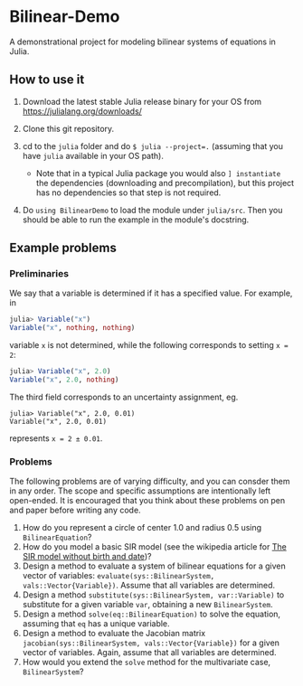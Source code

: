 # Bilinear-Demo

A demonstrational project for modeling bilinear systems of equations in Julia.

## How to use it

1. Download the latest stable Julia release binary for your OS from https://julialang.org/downloads/

2. Clone this git repository.

3. cd to the `julia` folder and do `$ julia --project=.` (assuming that you have `julia` available in your OS path).
    - Note that in a typical Julia package you would also `] instantiate` the dependencies (downloading and precompilation), but this project has no dependencies so that step is not required.

4. Do `using BilinearDemo` to load the module under `julia/src`. Then you should be able to run the example in the module's docstring.

## Example problems

### Preliminaries

We say that a variable is determined if it has a specified value. For example, in

```julia
julia> Variable("x")
Variable("x", nothing, nothing)
```
variable `x` is not determined, while the following corresponds to setting `x = 2`:

```julia
julia> Variable("x", 2.0)
Variable("x", 2.0, nothing)
```
The third field corresponds to an uncertainty assignment, eg.
```
julia> Variable("x", 2.0, 0.01)
Variable("x", 2.0, 0.01)
```
represents `x = 2 ± 0.01`.


### Problems

The following problems are of varying difficulty, and you can consder them in any order. 
The scope and specific assumptions are intentionally left open-ended.
It is encouraged that you think about these problems on pen and paper before writing any code.

1. How do you represent a circle of center 1.0 and radius 0.5 using `BilinearEquation`?
2. How do you model a basic SIR model (see the wikipedia article for [The SIR model without birth and date](https://en.wikipedia.org/wiki/Compartmental_models_in_epidemiology))?   
3. Design a method to evaluate a system of bilinear equations for a given vector of variables: `evaluate(sys::BilinearSystem, vals::Vector{Variable})`. Assume that all variables are determined.
4. Design a method `substitute(sys::BilinearSystem, var::Variable)` to substitute for a given variable `var`, obtaining a new `BilinearSystem`.
5. Design a method `solve(eq::BilinearEquation)` to solve the equation, assuming that `eq` has a unique variable.
6. Design a method to evaluate the Jacobian matrix `jacobian(sys::BilinearSystem, vals::Vector{Variable})` for a given vector of variables. Again, assume that all variables are determined.
7. How would you extend the `solve` method for the multivariate case, `BilinearSystem`?

